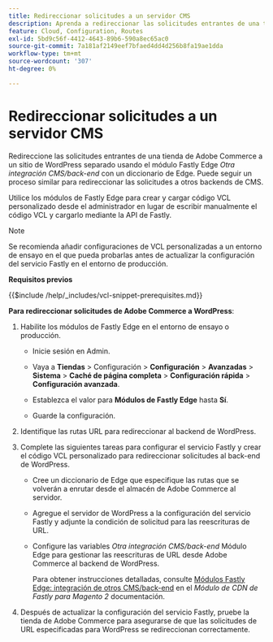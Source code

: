 ```yaml
---
title: Redireccionar solicitudes a un servidor CMS
description: Aprenda a redireccionar las solicitudes entrantes de una tienda de Adobe Commerce a un sitio de WordPress independiente mediante el módulo Fastly edge.
feature: Cloud, Configuration, Routes
exl-id: 5bd9c56f-4412-4643-89b6-590a8ec65ac0
source-git-commit: 7a181af2149eef7bfaed4dd4d256b8fa19ae1dda
workflow-type: tm+mt
source-wordcount: '307'
ht-degree: 0%

---
```


# Redireccionar solicitudes a un servidor CMS

Redireccione las solicitudes entrantes de una tienda de Adobe Commerce a un sitio de WordPress separado usando el módulo Fastly Edge _Otra integración CMS/back-end_ con un diccionario de Edge. Puede seguir un proceso similar para redireccionar las solicitudes a otros backends de CMS.

Utilice los módulos de Fastly Edge para crear y cargar código VCL personalizado desde el administrador en lugar de escribir manualmente el código VCL y cargarlo mediante la API de Fastly.

>[!NOTE]
>
>Se recomienda añadir configuraciones de VCL personalizadas a un entorno de ensayo en el que pueda probarlas antes de actualizar la configuración del servicio Fastly en el entorno de producción.

**Requisitos previos**

{{$include /help/_includes/vcl-snippet-prerequisites.md}}

**Para redireccionar solicitudes de Adobe Commerce a WordPress**:

1. Habilite los módulos de Fastly Edge en el entorno de ensayo o producción.

   - Inicie sesión en Admin.

   - Vaya a **Tiendas** > Configuración > **Configuración** > **Avanzadas** > **Sistema** > **Caché de página completa** > **Configuración rápida** > **Configuración avanzada**.

   - Establezca el valor para **Módulos de Fastly Edge** hasta **Sí**.

   - Guarde la configuración.

1. Identifique las rutas URL para redireccionar al backend de WordPress.

1. Complete las siguientes tareas para configurar el servicio Fastly y crear el código VCL personalizado para redireccionar solicitudes al back-end de WordPress.

   - Cree un diccionario de Edge que especifique las rutas que se volverán a enrutar desde el almacén de Adobe Commerce al servidor.

   - Agregue el servidor de WordPress a la configuración del servicio Fastly y adjunte la condición de solicitud para las reescrituras de URL.

   - Configure las variables _Otra integración CMS/back-end_ Módulo Edge para gestionar las reescrituras de URL desde Adobe Commerce al backend de WordPress.

     Para obtener instrucciones detalladas, consulte [Módulos Fastly Edge: integración de otros CMS/back-end](https://github.com/fastly/fastly-magento2/blob/master/Documentation/Guides/Edge-Modules/EDGE-MODULE-OTHER-CMS-INTEGRATION.md) en el _Módulo de CDN de Fastly para Magento 2_ documentación.

1. Después de actualizar la configuración del servicio Fastly, pruebe la tienda de Adobe Commerce para asegurarse de que las solicitudes de URL especificadas para WordPress se redireccionan correctamente.

